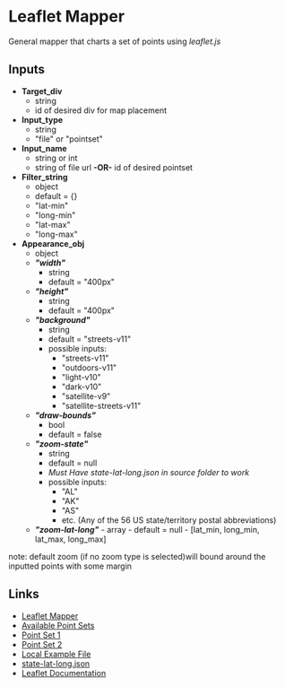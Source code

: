 # Leaflet Mapper

General mapper that charts a set of points using *leaflet.js*

## Inputs
- **Target_div**
	- string
	- id of desired div for map placement
- **Input_type**
	- string
	- "file" or "pointset"
- **Input_name**
	- string or int
	- string of file url **-OR-** id of desired pointset
- **Filter_string**
	- object
	- default = {}
	- "lat-min"
	- "long-min"
	- "lat-max"
	- "long-max"
- **Appearance_obj**
	- object
	- ***"width"***
		- string
		- default = "400px"
	- ***"height"***
		- string
		- default = "400px"
	- ***"background"***
		- string
		- default = "streets-v11"
		- possible inputs:
			- "streets-v11"
			- "outdoors-v11"
			- "light-v10"
			- "dark-v10"
			- "satellite-v9"
			- "satellite-streets-v11"
	- ***"draw-bounds"***
		- bool
		- default = false
	- ***"zoom-state"***
		- string
		- default = null
		- *Must Have state-lat-long.json in source folder to work*
		- possible inputs:
			- "AL"
			- "AK"
			- "AS"
			- etc. (Any of the 56 US state/territory postal abbreviations)
	- ***"zoom-lat-long"***
			- array
			- default = null
			- [lat_min, long_min, lat_max, long_max]

note: default zoom (if no zoom type is selected)will bound around the inputted points with some margin

## Links
- [Leaflet Mapper](http://in-ibrc-iisdev4.ads.iu.edu/open/platform/LeafletMapper.html)
- [Available Point Sets](http://in-ibrc-iisdev4.ads.iu.edu/open/platform/point_response.aspx?list_request=pointsets)
- [Point Set 1](http://in-ibrc-iisdev4.ads.iu.edu/open/platform/point_response.aspx?list_request=points&pointset=1)
- [Point Set 2](http://in-ibrc-iisdev4.ads.iu.edu/open/platform/point_response.aspx?list_request=points&pointset=2)
- [Local Example File](http://in-ibrc-iisdev4.ads.iu.edu/open/platform/source/leaflet_source.json)
- [state-lat-long.json](http://in-ibrc-iisdev4.ads.iu.edu/open/platform/source/state-lat-long.json)
- [Leaflet Documentation](https://leafletjs.com/)
